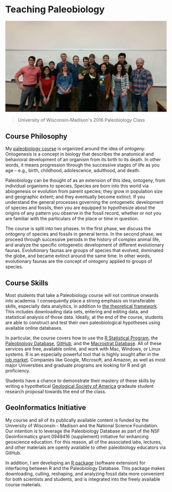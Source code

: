 # Teaching Paleobiology

![Geoscience: 541 Paleobiology Course](https://raw.githubusercontent.com/aazaff/aazaff.github.io/master/img/ClassPhoto.jpg)
> University of Wisconsin-Madison's 2016 Paleobiology Class

## Course Philosophy
My [paleobiology course](https://github.com/aazaff/teachPaleobiology/blob/master/README.md) is organized around the idea of *ontogeny*. Ontogenesis is a concept in biology that describes the anatomical and behavioral development of an organism from its birth to its death. In other words, it means progression through the successive stages of life as you age – e.g., birth, childhood, adolescence, adulthood, and death.

Paleobiology can be thought of as an extension of this idea, ontogeny, from individual organisms to species. Species are born into this world via abiogenesis or evolution from parent species; they grow in population size and geographic extent; and they eventually become extinct. If you understand the general processes governing the ontogenetic development of species and fossils, then you are equipped to hypothesize about the origins of any pattern you observe in the fossil record, whether or not you are familiar with the particulars of the place or time in question.

The course is split into two phases. In the first phase, we discuss the ontogeny of species and fossils in general terms. In the second phase, we proceed through successive periods in the history of complex animal life, and analyze the specific ontogenetic development of different evolutionary faunas. Evolutionary faunas are groups of species that evolved, dominated the globe, and became extinct around the same time. In other words, evolutionary faunas are the concept of ontogeny applied to groups of species.

## Course Skills
Most students that take a Paleobiology course will not continue onwards into academia. I consequently place a strong emphasis on transferable skills, especially data analyitics, in addition to [the theoretical framework](#course-philosophy). This includes downloading data sets, entering and editing data, and statistical analysis of those data. Ideally, at the end of the course, students are able to construct and test their own paleobiological hypotheses using available online databases. 

In particular, the course covers how to use the [R Statistical Program](https://github.com/aazaff/startLearn.R/blob/master/README.md), the [Paleobiology Database](www.paleobiodb.org), [GitHub](www.github.com), and the [Macrostrat Database](www.macrostrat.org). All of these services are free, available online, and work with Mac, Windows, or Linux systems. R is an especially powerful tool that is highly sought after in the [job market](http://www.indeed.com/jobtrends/R%2C%20CPA%2C%20Mechanic%2C%20MBA.html). Companies like Google, Microsoft, and Amazon, as well as most major Universities and graduate programs are looking for R and git proficiency.

Students have a chance to demonstrate their mastery of these skills by writing a hypothetical [Geological Society of America](http://www.geosociety.org/grants/gradgrants.htm) gradaute student research proposal towards the end of the class.

## GeoInformatics Initiative
My course and all of its publically available content is funded by the University of Wisconsin - Madison and the National Science Foundation. Our intention is to leverage the Paleobiology Database as part of the NSF Geoinformatics grant 0949416 (supplement) initiative for enhancing geoscience education. For this reason, all of the associated labs, lectures, and other materials are openly available to other paleobiology educators via GitHub. 

In addition, I am developing an [R package](https://github.com/aazaff/paleobiologyDatabase.R/blob/master/README.md) (software extension) for interfacing between R and the Paleobiology Database. This package makes downloading, culling, reshaping, and analyzing fossil data more convenient for both scientists and students, and is integrated into the freely available course materials.
